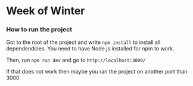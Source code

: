 # Week of Winter

### How to run the project 
Got to the root of the project and write ```npm install``` to install all dependendcies. You need to have Node.js installed for npm to work.

Then, run ```npm run dev``` and go to ```http://localhost:3000/```

If that does not work then maybe you ran the project on another port than 3000
